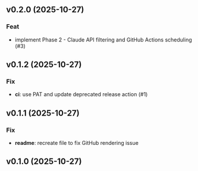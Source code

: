 ## v0.2.0 (2025-10-27)

### Feat

- implement Phase 2 - Claude API filtering and GitHub Actions scheduling (#3)

## v0.1.2 (2025-10-27)

### Fix

- **ci**: use PAT and update deprecated release action (#1)

## v0.1.1 (2025-10-27)

### Fix

- **readme**: recreate file to fix GitHub rendering issue

## v0.1.0 (2025-10-27)
